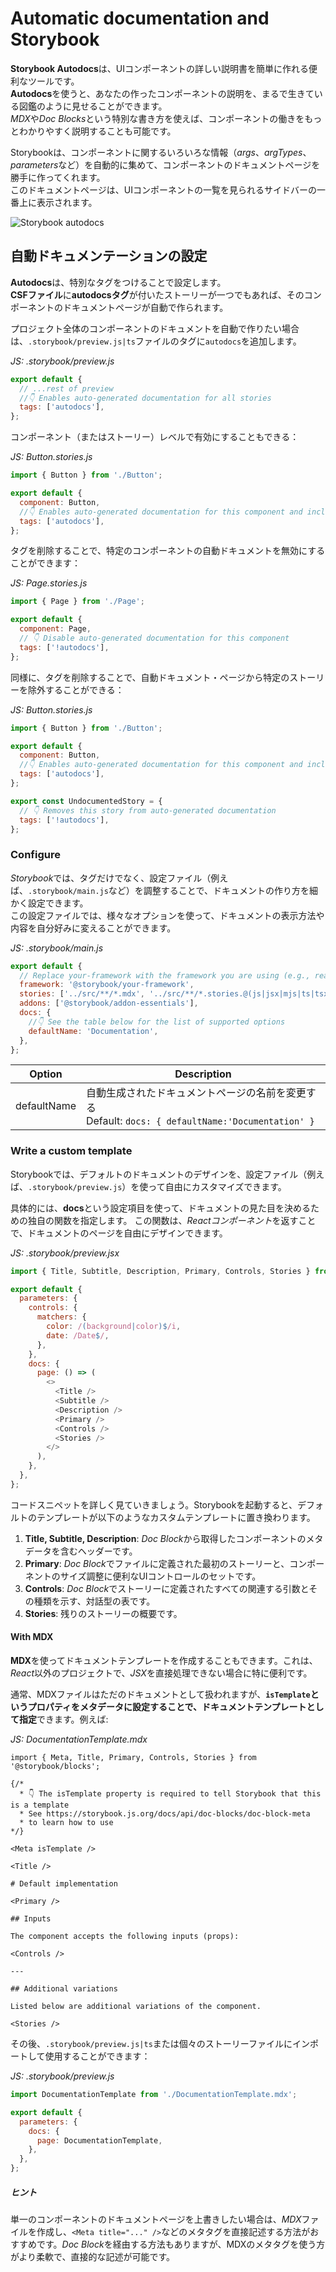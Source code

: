 # Automatic documentation and Storybook

**Storybook Autodocs**は、UIコンポーネントの詳しい説明書を簡単に作れる便利なツールです。<br />
**Autodocs**を使うと、あなたの作ったコンポーネントの説明を、まるで生きている図鑑のように見せることができます。<br />
*MDX*や*Doc Blocks*という特別な書き方を使えば、コンポーネントの働きをもっとわかりやすく説明することも可能です。

Storybookは、コンポーネントに関するいろいろな情報（*args*、*argTypes*、*parameters*など）を自動的に集めて、コンポーネントのドキュメントページを勝手に作ってくれます。<br />
このドキュメントページは、UIコンポーネントの一覧を見られるサイドバーの一番上に表示されます。

![Storybook autodocs](https://storybook.js.org/docs-assets/8.4/writing-docs/autodocs.png)

## 自動ドキュメンテーションの設定
**Autodocs**は、特別なタグをつけることで設定します。<br />
**CSFファイル**に**autodocsタグ**が付いたストーリーが一つでもあれば、そのコンポーネントのドキュメントページが自動で作られます。

プロジェクト全体のコンポーネントのドキュメントを自動で作りたい場合は、`.storybook/preview.js|ts`ファイルのタグに`autodocs`を追加します。

*JS: .storybook/preview.js*
```javascript
export default {
  // ...rest of preview
  //👇 Enables auto-generated documentation for all stories
  tags: ['autodocs'],
};
```

コンポーネント（またはストーリー）レベルで有効にすることもできる：

*JS: Button.stories.js*
```javascript
import { Button } from './Button';

export default {
  component: Button,
  //👇 Enables auto-generated documentation for this component and includes all stories in this file
  tags: ['autodocs'],
};
```

タグを削除することで、特定のコンポーネントの自動ドキュメントを無効にすることができます：

*JS: Page.stories.js*
```javascript
import { Page } from './Page';

export default {
  component: Page,
  // 👇 Disable auto-generated documentation for this component
  tags: ['!autodocs'],
};
```

同様に、タグを削除することで、自動ドキュメント・ページから特定のストーリーを除外することができる：

*JS: Button.stories.js*
```javascript
import { Button } from './Button';

export default {
  component: Button,
  //👇 Enables auto-generated documentation for this component and includes all stories in this file
  tags: ['autodocs'],
};

export const UndocumentedStory = {
  // 👇 Removes this story from auto-generated documentation
  tags: ['!autodocs'],
};
```

### Configure
*Storybook*では、タグだけでなく、設定ファイル（例えば、`.storybook/main.js`など）を調整することで、ドキュメントの作り方を細かく設定できます。<br />
この設定ファイルでは、様々なオプションを使って、ドキュメントの表示方法や内容を自分好みに変えることができます。

*JS: .storybook/main.js*
```javascript
export default {
  // Replace your-framework with the framework you are using (e.g., react-webpack5, vue3-vite)
  framework: '@storybook/your-framework',
  stories: ['../src/**/*.mdx', '../src/**/*.stories.@(js|jsx|mjs|ts|tsx)'],
  addons: ['@storybook/addon-essentials'],
  docs: {
    //👇 See the table below for the list of supported options
    defaultName: 'Documentation',
  },
};
```

| Option | Description |
| --- | --- |
| defaultName |自動生成されたドキュメントページの名前を変更する<br />Default: `docs: { defaultName:'Documentation' }` |

### Write a custom template
Storybookでは、デフォルトのドキュメントのデザインを、設定ファイル（例えば、`.storybook/preview.js`）を使って自由にカスタマイズできます。

具体的には、**docs**という設定項目を使って、ドキュメントの見た目を決めるための独自の関数を指定します。
この関数は、*Reactコンポーネント*を返すことで、ドキュメントのページを自由にデザインできます。

*JS: .storybook/preview.jsx*
```javascript
import { Title, Subtitle, Description, Primary, Controls, Stories } from '@storybook/blocks';

export default {
  parameters: {
    controls: {
      matchers: {
        color: /(background|color)$/i,
        date: /Date$/,
      },
    },
    docs: {
      page: () => (
        <>
          <Title />
          <Subtitle />
          <Description />
          <Primary />
          <Controls />
          <Stories />
        </>
      ),
    },
  },
};
```

コードスニペットを詳しく見ていきましょう。Storybookを起動すると、デフォルトのテンプレートが以下のようなカスタムテンプレートに置き換わります。

1. **Title, Subtitle, Description**: *Doc Block*から取得したコンポーネントのメタデータを含むヘッダーです。
2. **Primary**: *Doc Block*でファイルに定義された最初のストーリーと、コンポーネントのサイズ調整に便利なUIコントロールのセットです。
3. **Controls**: *Doc Block*でストーリーに定義されたすべての関連する引数とその種類を示す、対話型の表です。
4. **Stories**: 残りのストーリーの概要です。

#### With MDX
**MDX**を使ってドキュメントテンプレートを作成することもできます。これは、*React*以外のプロジェクトで、*JSX*を直接処理できない場合に特に便利です。<br />

通常、MDXファイルはただのドキュメントとして扱われますが、**`isTemplate`というプロパティをメタデータに設定することで、ドキュメントテンプレートとして指定**できます。例えば:

*JS: DocumentationTemplate.mdx*
```mdx
import { Meta, Title, Primary, Controls, Stories } from '@storybook/blocks';

{/*
  * 👇 The isTemplate property is required to tell Storybook that this is a template
  * See https://storybook.js.org/docs/api/doc-blocks/doc-block-meta
  * to learn how to use
*/}

<Meta isTemplate />

<Title />

# Default implementation

<Primary />

## Inputs

The component accepts the following inputs (props):

<Controls />

---

## Additional variations

Listed below are additional variations of the component.

<Stories />
```
その後、`.storybook/preview.js|ts`または個々のストーリーファイルにインポートして使用することができます：

*JS: .storybook/preview.js*
```javascript
import DocumentationTemplate from './DocumentationTemplate.mdx';

export default {
  parameters: {
    docs: {
      page: DocumentationTemplate,
    },
  },
};
```
##### ヒント
単一のコンポーネントのドキュメントページを上書きしたい場合は、*MDX*ファイルを作成し、`<Meta title="..." />`などのメタタグを直接記述する方法がおすすめです。*Doc Block*を経由する方法もありますが、MDXのメタタグを使う方がより柔軟で、直接的な記述が可能です。

